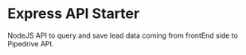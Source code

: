 # Express API Starter

NodeJS API to query and save lead data coming from frontEnd side to Pipedrive API.
